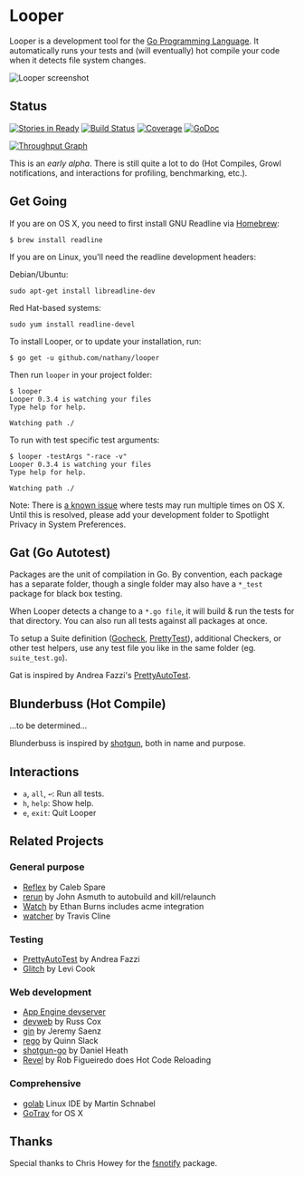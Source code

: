 # Looper

Looper is a development tool for the [Go Programming Language][go]. It automatically runs your tests and (will eventually) hot compile your code when it detects file system changes.

![Looper screenshot](https://raw.githubusercontent.com/nathany/looper/master/looper.png)

## Status

[![Stories in Ready](https://badge.waffle.io/nathany/looper.svg?label=ready&title=Ready)](http://waffle.io/nathany/looper)  [![Build Status](https://drone.io/github.com/nathany/looper/status.png)](https://drone.io/github.com/nathany/looper/latest) [![Coverage](http://gocover.io/_badge/github.com/nathany/looper)](http://gocover.io/github.com/nathany/looper) [![GoDoc](https://godoc.org/github.com/nathany/looper?status.svg)](http://godoc.org/github.com/nathany/looper) 

[![Throughput Graph](https://graphs.waffle.io/nathany/looper/throughput.svg)](https://waffle.io/nathany/looper/metrics)

This is an *early alpha*. There is still quite a lot to do (Hot Compiles, Growl notifications, and interactions for profiling, benchmarking, etc.).

## Get Going

If you are on OS X, you need to first install GNU Readline via [Homebrew](http://mxcl.github.com/homebrew/):

``` console
$ brew install readline
```

If you are on Linux, you'll need the readline development headers:

Debian/Ubuntu:

```console
sudo apt-get install libreadline-dev
```

Red Hat-based systems:

```console
sudo yum install readline-devel
```

To install Looper, or to update your installation, run:

``` console
$ go get -u github.com/nathany/looper
```

Then run `looper` in your project folder:

``` console
$ looper
Looper 0.3.4 is watching your files
Type help for help.

Watching path ./
```

To run with test specific test arguments:
``` console
$ looper -testArgs "-race -v"
Looper 0.3.4 is watching your files
Type help for help.

Watching path ./
```

Note: There is [a known issue](https://github.com/nathany/looper/issues/6) where tests may run multiple times on OS X. Until this is resolved, please add your development folder to Spotlight Privacy in System Preferences.

## Gat (Go Autotest)

Packages are the unit of compilation in Go. By convention, each package has a separate folder, though a single folder may also have a `*_test` package for black box testing.

When Looper detects a change to a `*.go file`, it will build & run the tests for that directory. You can also run all tests against all packages at once.

To setup a Suite definition ([Gocheck][], [PrettyTest][pat]), additional Checkers, or other test helpers, use any test file you like in the same folder (eg. `suite_test.go`).

Gat is inspired by Andrea Fazzi's [PrettyAutoTest][pat].

## Blunderbuss (Hot Compile)

...to be determined...

Blunderbuss is inspired by [shotgun][], both in name and purpose.

## Interactions

* `a`, `all`, `↩`: Run all tests.
* `h`, `help`: Show help.
* `e`, `exit`: Quit Looper

## Related Projects

### General purpose

* [Reflex](https://github.com/cespare/reflex) by Caleb Spare
* [rerun](https://github.com/skelterjohn/rerun) by John Asmuth to autobuild and kill/relaunch
* [Watch](https://github.com/eaburns/Watch) by Ethan Burns includes acme integration
* [watcher](https://github.com/tmc/watcher) by Travis Cline

### Testing

* [PrettyAutoTest][pat] by Andrea Fazzi
* [Glitch](https://github.com/levicook/glitch) by Levi Cook

### Web development

* [App Engine devserver](https://developers.google.com/appengine/docs/go/tools/devserver)
* [devweb](http://code.google.com/p/rsc/source/browse/devweb/) by Russ Cox
* [gin](https://github.com/codegangsta/gin) by Jeremy Saenz
* [rego](https://github.com/sqs/rego) by Quinn Slack
* [shotgun-go](https://github.com/danielheath/shotgun-go) by Daniel Heath
* [Revel](http://revel.github.io/) by Rob Figueiredo does Hot Code Reloading

### Comprehensive

* [golab](https://github.com/mb0/lab) Linux IDE by Martin Schnabel
* [GoTray](http://gotray.extremedev.org/) for OS X

## Thanks

Special thanks to Chris Howey for the [fsnotify][] package.

[go]: http://golang.org/
[fsnotify]: http://fsnotify.org/
[pat]: https://github.com/remogatto/prettytest
[shotgun]: https://rubygems.org/gems/shotgun
[Gocheck]: http://labix.org/gocheck


